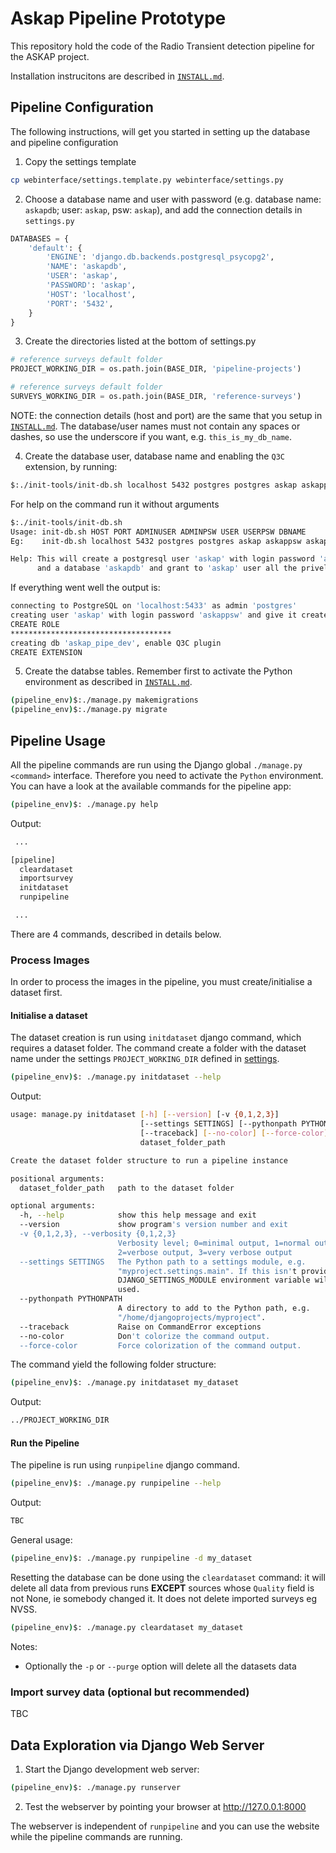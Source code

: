 # Askap Pipeline Prototype
This repository hold the code of the Radio Transient detection pipeline for the ASKAP project.

Installation instrucitons are described in [`INSTALL.md`](./INSTALL.md).

## Pipeline Configuration
The following instructions, will get you started in setting up the database and pipeline configuration
1. Copy the settings template

```bash
cp webinterface/settings.template.py webinterface/settings.py
```

2. Choose a database name and user with password (e.g. database name: `askapdb`; user: `askap`, psw: `askap`), and add the connection details in `settings.py`

```Python
DATABASES = {
    'default': {
        'ENGINE': 'django.db.backends.postgresql_psycopg2',
        'NAME': 'askapdb',
        'USER': 'askap',
        'PASSWORD': 'askap',
        'HOST': 'localhost',
        'PORT': '5432',
    }
}
```
3. Create the directories listed at the bottom of settings.py

```Python
# reference surveys default folder
PROJECT_WORKING_DIR = os.path.join(BASE_DIR, 'pipeline-projects')

# reference surveys default folder
SURVEYS_WORKING_DIR = os.path.join(BASE_DIR, 'reference-surveys')
```

NOTE: the connection details (host and port) are the same that you setup in [`INSTALL.md`](./INSTALL.md). The database/user names must not contain any spaces or dashes, so use the underscore if you want, e.g. `this_is_my_db_name`.

4. Create the database user, database name and enabling the `Q3C` extension, by running:

```bash
$:./init-tools/init-db.sh localhost 5432 postgres postgres askap askappsw askapdb
```

  For help on the command run it without arguments

```bash
$:./init-tools/init-db.sh
Usage: init-db.sh HOST PORT ADMINUSER ADMINPSW USER USERPSW DBNAME
Eg:    init-db.sh localhost 5432 postgres postgres askap askappsw askapdb

Help: This will create a postgresql user 'askap' with login password 'askappsw'
      and a database 'askapdb' and grant to 'askap' user all the priveleges to 'askapdb'
```

  If everything went well the output is:

```bash
connecting to PostgreSQL on 'localhost:5433' as admin 'postgres'
creating user 'askap' with login password 'askappsw' and give it createdb privileges
CREATE ROLE
************************************
creating db 'askap_pipe_dev', enable Q3C plugin
CREATE EXTENSION
```

5. Create the databse tables. Remember first to activate the Python environment as described in [`INSTALL.md`](./INSTALL.md).

```bash
(pipeline_env)$:./manage.py makemigrations
(pipeline_env)$:./manage.py migrate
```

## Pipeline Usage
All the pipeline commands are run using the Django global `./manage.py <command>` interface. Therefore you need to activate the `Python` environment. You can have a look at the available commands for the pipeline app:

```bash
(pipeline_env)$: ./manage.py help
```

Output:

```bash
 ...

[pipeline]
  cleardataset
  importsurvey
  initdataset
  runpipeline

 ...
```

There are 4 commands, described in details below.

### Process Images
In order to process the images in the pipeline, you must create/initialise a dataset first.

#### Initialise a dataset
The dataset creation is run using `initdataset` django command, which requires a dataset folder. The command create a folder with the dataset name under the settings
`PROJECT_WORKING_DIR` defined in [settings](./webinterface/settings.template.py).

```bash
(pipeline_env)$: ./manage.py initdataset --help
```

Output:

```bash
usage: manage.py initdataset [-h] [--version] [-v {0,1,2,3}]
                             [--settings SETTINGS] [--pythonpath PYTHONPATH]
                             [--traceback] [--no-color] [--force-color]
                             dataset_folder_path

Create the dataset folder structure to run a pipeline instance

positional arguments:
  dataset_folder_path   path to the dataset folder

optional arguments:
  -h, --help            show this help message and exit
  --version             show program's version number and exit
  -v {0,1,2,3}, --verbosity {0,1,2,3}
                        Verbosity level; 0=minimal output, 1=normal output,
                        2=verbose output, 3=very verbose output
  --settings SETTINGS   The Python path to a settings module, e.g.
                        "myproject.settings.main". If this isn't provided, the
                        DJANGO_SETTINGS_MODULE environment variable will be
                        used.
  --pythonpath PYTHONPATH
                        A directory to add to the Python path, e.g.
                        "/home/djangoprojects/myproject".
  --traceback           Raise on CommandError exceptions
  --no-color            Don't colorize the command output.
  --force-color         Force colorization of the command output.
```

The command yield the following folder structure:

```bash
(pipeline_env)$: ./manage.py initdataset my_dataset
```

Output:

```bash
../PROJECT_WORKING_DIR

```

#### Run the Pipeline
The pipeline is run using `runpipeline` django command.

```bash
(pipeline_env)$: ./manage.py runpipeline --help
```

Output:
```bash
TBC
```

General usage:
```bash
(pipeline_env)$: ./manage.py runpipeline -d my_dataset
```

Resetting the database can be done using the `cleardataset` command: it will delete all data from previous runs __EXCEPT__ sources whose `Quality` field is not None, ie somebody changed it. It does not delete imported surveys eg NVSS.
```bash
(pipeline_env)$: ./manage.py cleardataset my_dataset
```

Notes:
- Optionally the `-p` or `--purge` option will delete all the datasets data

### Import survey data (optional but recommended)
TBC


## Data Exploration via Django Web Server

1. Start the Django development web server:

```bash
(pipeline_env)$: ./manage.py runserver
```

2. Test the webserver by pointing your browser at http://127.0.0.1:8000

The webserver is independent of `runpipeline` and you can use the website while the pipeline commands are running.
